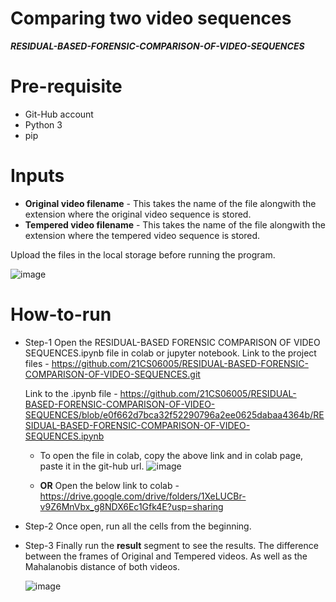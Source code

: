# Comparing two video sequences
**_RESIDUAL-BASED-FORENSIC-COMPARISON-OF-VIDEO-SEQUENCES_**

# Pre-requisite
-   Git-Hub account
-   Python 3
-   pip

# Inputs
  -   **Original video filename** - This takes the name of the file alongwith the extension where the original video sequence is stored. 
  -   **Tempered video filename** - This takes the name of the file alongwith the extension where the tempered video sequence is stored. 

Upload the files in the local storage before running the program. 

![image](https://user-images.githubusercontent.com/91241423/157018912-aa83fdd4-6f22-4a52-babf-637c82859e02.png)


# How-to-run
  - Step-1 Open the RESIDUAL-BASED FORENSIC COMPARISON OF VIDEO SEQUENCES.ipynb file in colab or jupyter notebook.
      Link to the project files - 
      https://github.com/21CS06005/RESIDUAL-BASED-FORENSIC-COMPARISON-OF-VIDEO-SEQUENCES.git
      
      Link to the .ipynb file -
      https://github.com/21CS06005/RESIDUAL-BASED-FORENSIC-COMPARISON-OF-VIDEO-SEQUENCES/blob/e0f662d7bca32f52290796a2ee0625dabaa4364b/RESIDUAL-BASED-FORENSIC-COMPARISON-OF-VIDEO-SEQUENCES.ipynb
      
      - To open the file in colab, copy the above link and in colab page, paste it in the git-hub url.
      ![image](https://user-images.githubusercontent.com/91241423/157016856-740a616d-609e-4934-86c2-35f69dc9bbe2.png)

      - **OR**
      Open the below link to colab -
      https://drive.google.com/drive/folders/1XeLUCBr-v9Z6MnVbx_g8NDX6Ec1Gfk4E?usp=sharing
      
  - Step-2 Once open, run all the cells from the beginning.
  - Step-3 Finally run the **result** segment to see the results. The difference between the frames of Original and Tempered videos. As well as the Mahalanobis distance of both videos.

    ![image](https://user-images.githubusercontent.com/91241423/157017633-a6c9f475-ce7f-4a3c-b0ec-34139f1da4ce.png)
